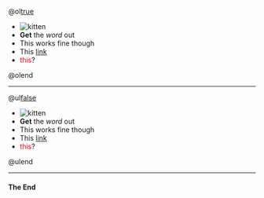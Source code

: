 @ol[true](bananas)

- ![kitten](https://s-media-cache-ak0.pinimg.com/236x/a4/30/d9/a430d949eb0da1204c6cbe2958d7a188--iphone-c-cases-case-for-iphone.jpg)
- **Get** the *word* out
- This works fine though
- This [link](https://www.google.com)
- <span style="color:red">this</span>?

@olend

---

@ul[false](monkies)

- ![kitten](https://s-media-cache-ak0.pinimg.com/236x/a4/30/d9/a430d949eb0da1204c6cbe2958d7a188--iphone-c-cases-case-for-iphone.jpg)
- **Get** the *word* out
- This works fine though
- This [link](https://www.google.com)
- <span style="color:red">this</span>?

@ulend

---


#### The End
